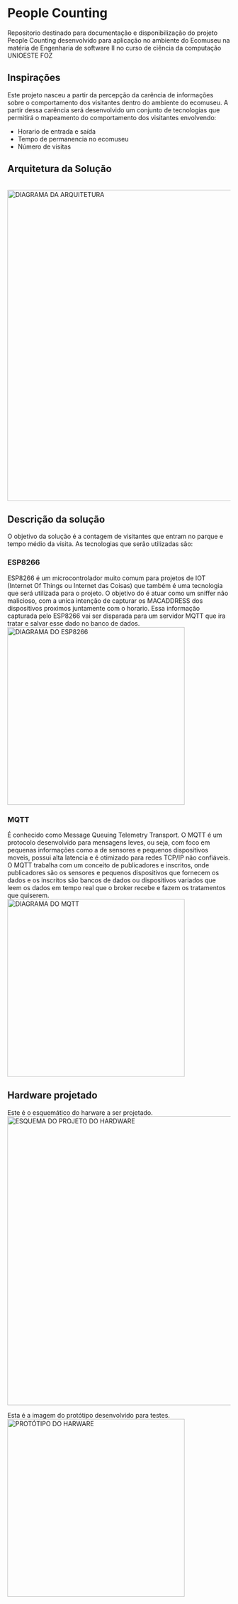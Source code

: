 # People Counting

Repositorio destinado para documentação e disponibilização do projeto People Counting desenvolvido para aplicação no ambiente do Ecomuseu na matéria de Engenharia de software II no curso de ciência da computação UNIOESTE FOZ

## Inspirações

Este projeto nasceu a partir da percepção da carência de informações sobre o comportamento dos visitantes dentro do ambiente do ecomuseu. A partir dessa carência será desenvolvido um conjunto de tecnologias que permitirá o mapeamento do comportamento dos visitantes envolvendo:
* Horario de entrada e saída
* Tempo de permanencia no ecomuseu
* Número de visitas

## Arquitetura da Solução
<br /><img alt="DIAGRAMA DA ARQUITETURA" src="https://raw.githubusercontent.com/filipecavalc/People-Counting/master/Arquitetura%20da%20solução.png" width="700">

## Descrição da solução

O objetivo da solução é a contagem de visitantes que entram no parque e tempo médio da visita.
As tecnologias que serão utilizadas são:

### ESP8266

ESP8266 é um microcontrolador muito comum para projetos de IOT (Internet Of Things ou Internet das Coisas) que também é uma tecnologia que será utilizada para o projeto.
O objetivo do é atuar como um sniffer não malicioso, com a unica intenção de capturar os MACADDRESS dos dispositivos proximos juntamente com o horario. Essa informação capturada pelo ESP8266 vai ser disparada para um servidor MQTT que ira tratar e salvar esse dado no banco de dados.
<br /><img alt="DIAGRAMA DO ESP8266" src="https://raw.githubusercontent.com/filipecavalc/People-Counting/master/ESP8266%20pinout%20NODEMCU.jpeg" width="400">

### MQTT

É conhecido como Message Queuing Telemetry Transport. O MQTT é um protocolo desenvolvido para mensagens leves, ou seja, com foco em pequenas informações como a de sensores e pequenos dispositivos moveis, possui alta latencia e é otimizado para redes TCP/IP não confiáveis.
O MQTT trabalha com um conceito de publicadores e inscritos, onde publicadores são os sensores e pequenos dispositivos que fornecem os dados e os inscritos são bancos de dados ou dispositivos variados que leem os dados em tempo real que o broker recebe e fazem os tratamentos que quiserem.
<br /><img alt="DIAGRAMA DO MQTT" src="https://raw.githubusercontent.com/filipecavalc/People-Counting/master/MQTT%20DIAGRAM.png" width="400">

## Hardware projetado
Este é o esquemático do harware a ser projetado.
<br /><img alt="ESQUEMA DO PROJETO DO HARDWARE" src="https://raw.githubusercontent.com/filipecavalc/People-Counting/master/Projeto%20do%20Hardware.png" width="650">

Esta é a imagem do protótipo desenvolvido para testes.
<br /><img alt="PROTÓTIPO DO HARWARE" src="https://raw.githubusercontent.com/filipecavalc/People-Counting/master/Proto%CC%81tipo%20do%20Hardware.png" width="400">
